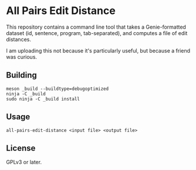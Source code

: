 # All Pairs Edit Distance

This repository contains a command line tool that takes a Genie-formatted dataset (id, sentence,
program, tab-separated), and computes a file of edit distances.

I am uploading this not because it's particularly useful, but because a friend was curious.

## Building

```
meson _build --buildtype=debugoptimized
ninja -C _build
sudo ninja -C _build install
```

## Usage

```
all-pairs-edit-distance <input file> <output file>
```

## License

GPLv3 or later.
